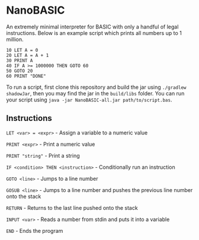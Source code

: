 # NanoBASIC
An extremely minimal interpreter for BASIC with only a handful of legal instructions. Below is an example script which prints all numbers up to 1 million.

```basic
10 LET A = 0
20 LET A = A + 1
30 PRINT A
40 IF A >= 1000000 THEN GOTO 60
50 GOTO 20
60 PRINT "DONE"
```

To run a script, first clone this repository and build the jar using `./gradlew shadowJar`, then you may find the jar in the `build/libs` folder. You can run your script using `java -jar NanoBASIC-all.jar path/to/script.bas`.

## Instructions

`LET <var> = <expr>` - Assign a variable to a numeric value

`PRINT <expr>` - Print a numeric value

`PRINT "string"` - Print a string

`IF <condition> THEN <instruction>` - Conditionally run an instruction

`GOTO <line>` - Jumps to a line number

`GOSUB <line>` - Jumps to a line number and pushes the previous line number onto the stack

`RETURN` - Returns to the last line pushed onto the stack

`INPUT <var>` - Reads a number from stdin and puts it into a variable

`END` - Ends the program
